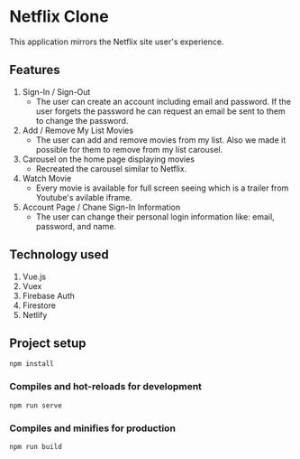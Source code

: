 # Netflix Clone

This application mirrors the Netflix site user's experience.



## Features

1. Sign-In / Sign-Out
   - The user can create an account including email and password. If the user forgets the password he can request an email be sent to them to change the password.
2. Add / Remove My List Movies
   - The user can add and remove movies from my list. Also we made it possible for them to remove from my list carousel.
3. Carousel on the home page displaying movies
   - Recreated the carousel similar to Netflix.
4. Watch Movie
   - Every movie is available for full screen seeing which is a trailer from Youtube's avilable iframe.
5. Account Page / Chane Sign-In Information
   - The user can change their personal login information like: email, password, and name.

## Technology used

1. Vue.js
2. Vuex
3. Firebase Auth
4. Firestore
5. Netlify


## Project setup
```
npm install
```

### Compiles and hot-reloads for development
```
npm run serve
```

### Compiles and minifies for production
```
npm run build
```
